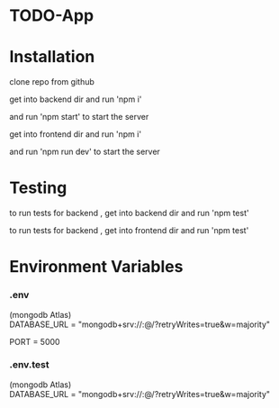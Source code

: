 # TODO-App
# Installation
 clone repo from github


 get into backend dir and run 'npm i'
 
 
 and run 'npm start' to start the server
 
 
 get into frontend dir and run 'npm i'
 
 
 and run 'npm run dev' to start the server
# Testing
 to run tests for backend , get into backend dir and run 'npm test'
 
 
 to run tests for backend , get into frontend dir and run 'npm test'

# Environment Variables
### .env
 (mongodb Atlas)   
 DATABASE_URL = "mongodb+srv://<username>:<password>@<cluster-address>/<database-name>?retryWrites=true&w=majority"
 
 
 PORT = 5000   

### .env.test
(mongodb Atlas)   
 DATABASE_URL = "mongodb+srv://<username>:<password>@<cluster-address>/<database-name>?retryWrites=true&w=majority"
 